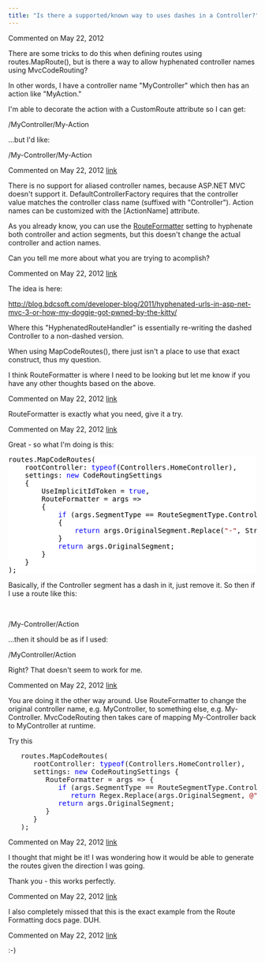 ```yaml
---
title: "Is there a supported/known way to uses dashes in a Controller?"
---
```

<div id="post839456" class="discussion-comment op">
   <div class="discussion-header">Commented on 
      <time datetime="2012-05-22T08:53:21.653-07:00" title="2012-05-22T08:53:21.653-07:00">May 22, 2012</time>
   </div>
   <div class="discussion-message">
<p>There are some tricks to do this when defining routes using routes.MapRoute(), but is there a way to allow hyphenated controller names using MvcCodeRouting?</p>
<p>In other words, I have a controller name &quot;MyController&quot; which then has an action like &quot;MyAction.&quot;</p>
<p>I'm able to decorate the action with a CustomRoute attribute so I can get:</p>
<p>/MyController/My-Action</p>
<p>...but I'd like:</p>
<p>/My-Controller/My-Action</p>
</div>
</div>
<div id="post839474" class="discussion-comment">
   <div class="discussion-header">Commented on 
      <time datetime="2012-05-22T09:18:15.753-07:00" title="2012-05-22T09:18:15.753-07:00">May 22, 2012</time> <a href="#post839474" class="post-link">link</a></div>
   <div class="discussion-message"><p>There is no support for aliased controller names, because ASP.NET MVC doesn't support it. DefaultControllerFactory requires that the controller value matches the controller class name (suffixed with "Controller").&nbsp;Action names can be customized with the [ActionName] attribute.</p>
<p>As you already know, you can use the <a href="/wikipage?title=Route+Formatting">RouteFormatter</a>&nbsp;setting to hyphenate both controller and action segments, but this doesn't change the actual controller and action names.</p>
<p>Can you tell me more about what you are trying to acomplish?</p></div>
</div>
<div id="post839495" class="discussion-comment">
   <div class="discussion-header">Commented on 
      <time datetime="2012-05-22T09:53:00.227-07:00" title="2012-05-22T09:53:00.227-07:00">May 22, 2012</time> <a href="#post839495" class="post-link">link</a></div>
   <div class="discussion-message"><p>The idea is here:</p>
<p><a href="http://blog.bdcsoft.com/developer-blog/2011/hyphenated-urls-in-asp-net-mvc-3-or-how-my-doggie-got-pwned-by-the-kitty/">http://blog.bdcsoft.com/developer-blog/2011/hyphenated-urls-in-asp-net-mvc-3-or-how-my-doggie-got-pwned-by-the-kitty/</a></p>
<p>Where this "HyphenatedRouteHandler" is essentially re-writing the dashed Controller to a non-dashed version.</p>
<p>When using MapCodeRoutes(), there just isn't a place to use that exact construct, thus my question.</p>
<p>I think RouteFormatter is where I need to be looking but let me know if you have any other thoughts based on the above.</p></div>
</div>
<div id="post839497" class="discussion-comment">
   <div class="discussion-header">Commented on 
      <time datetime="2012-05-22T09:58:40.76-07:00" title="2012-05-22T09:58:40.76-07:00">May 22, 2012</time> <a href="#post839497" class="post-link">link</a></div>
   <div class="discussion-message"><p>RouteFormatter is exactly what you need, give it a try.</p></div>
</div>
<div id="post839508" class="discussion-comment">
   <div class="discussion-header">Commented on 
      <time datetime="2012-05-22T10:19:59.69-07:00" title="2012-05-22T10:19:59.69-07:00">May 22, 2012</time> <a href="#post839508" class="post-link">link</a></div>
   <div class="discussion-message"><p>Great - so what I'm doing is this:</p>
<p>
<div style="color: black; background-color: white;">
<pre>routes.MapCodeRoutes(
	rootController: <span style="color: blue;">typeof</span>(Controllers.HomeController),
	settings: <span style="color: blue;">new</span> CodeRoutingSettings
	{
		UseImplicitIdToken = <span style="color: blue;">true</span>,
		RouteFormatter = args =&gt;
		{
			<span style="color: blue;">if</span> (args.SegmentType == RouteSegmentType.Controller &amp;&amp; args.OriginalSegment.Contains(<span style="color: #a31515;">"-"</span>))
			{
				<span style="color: blue;">return</span> args.OriginalSegment.Replace(<span style="color: #a31515;">"-"</span>, String.Empty);
			}
			<span style="color: blue;">return</span> args.OriginalSegment;
		}
	}
);
</pre>
</div>
</p>
<p>Basically, if the Controller segment has a dash in it, just remove it. So then if I use a route like this:</p>
<p>&nbsp;</p>
<p>/My-Controller/Action</p>
<p>...then it should be as if I used:</p>
<p>/MyController/Action</p>
<p>Right? That doesn't seem to work for me.</p></div>
</div>
<div id="post839511" class="discussion-comment marked-as-answer">
   <div class="discussion-header">Commented on 
      <time datetime="2012-05-22T10:27:20.097-07:00" title="2012-05-22T10:27:20.097-07:00">May 22, 2012</time> <a href="#post839511" class="post-link">link</a></div>
   <div class="discussion-message">
<p>You are doing it the other way around. Use RouteFormatter to change the original controller name, e.g. MyController, to something else, e.g. My-Controller. MvcCodeRouting then takes care of mapping My-Controller back to MyController at runtime.</p>
<p>Try this</p>
<pre>   routes.MapCodeRoutes(
      rootController: <span style="color:blue">typeof</span>(Controllers.HomeController),
      settings: <span style="color:blue">new</span> CodeRoutingSettings {
         RouteFormatter = args =&gt; {
            <span style="color:blue">if</span> (args.SegmentType == RouteSegmentType.Controller)
               <span style="color:blue">return</span> Regex.Replace(args.OriginalSegment, <span style="color:#a31515">@&quot;([a-z])([A-Z])&quot;</span>, <span style="color:#a31515">&quot;$1-$2&quot;</span>);
            <span style="color:blue">return</span> args.OriginalSegment;
         }
      }
   );
</pre>
</div>
</div>
<div id="post839513" class="discussion-comment">
   <div class="discussion-header">Commented on 
      <time datetime="2012-05-22T10:31:38.653-07:00" title="2012-05-22T10:31:38.653-07:00">May 22, 2012</time> <a href="#post839513" class="post-link">link</a></div>
   <div class="discussion-message"><p>I thought that might be it! I was wondering how it would be able to generate the routes given the direction I was going.</p>
<p>Thank you - this works perfectly.</p></div>
</div>
<div id="post839519" class="discussion-comment">
   <div class="discussion-header">Commented on 
      <time datetime="2012-05-22T10:45:28.09-07:00" title="2012-05-22T10:45:28.09-07:00">May 22, 2012</time> <a href="#post839519" class="post-link">link</a></div>
   <div class="discussion-message"><p>I also completely missed that this is the exact example from the Route Formatting docs page. DUH.</p></div>
</div>
<div id="post839545" class="discussion-comment">
   <div class="discussion-header">Commented on 
      <time datetime="2012-05-22T11:26:15.363-07:00" title="2012-05-22T11:26:15.363-07:00">May 22, 2012</time> <a href="#post839545" class="post-link">link</a></div>
   <div class="discussion-message"><p>:-)</p></div>
</div>